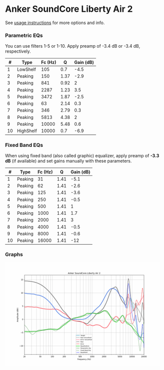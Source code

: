 # Anker SoundCore Liberty Air 2
See [usage instructions](https://github.com/jaakkopasanen/AutoEq#usage) for more options and info.

### Parametric EQs
You can use filters 1-5 or 1-10. Apply preamp of -3.4 dB or -3.4 dB, respectively.

|   # | Type      |   Fc (Hz) |    Q |   Gain (dB) |
|-----|-----------|-----------|------|-------------|
|   1 | LowShelf  |       105 | 0.7  |        -4.5 |
|   2 | Peaking   |       150 | 1.37 |        -2.9 |
|   3 | Peaking   |       841 | 0.92 |         2   |
|   4 | Peaking   |      2287 | 1.23 |         3.5 |
|   5 | Peaking   |      3472 | 1.87 |        -2.5 |
|   6 | Peaking   |        63 | 2.14 |         0.3 |
|   7 | Peaking   |       346 | 2.79 |         0.3 |
|   8 | Peaking   |      5813 | 4.38 |         2   |
|   9 | Peaking   |     10000 | 5.48 |         0.6 |
|  10 | HighShelf |     10000 | 0.7  |        -6.9 |

### Fixed Band EQs
When using fixed band (also called graphic) equalizer, apply preamp of **-3.3 dB** (if available) and set gains manually with these parameters.

|   # | Type    |   Fc (Hz) |    Q |   Gain (dB) |
|-----|---------|-----------|------|-------------|
|   1 | Peaking |        31 | 1.41 |        -5.1 |
|   2 | Peaking |        62 | 1.41 |        -2.6 |
|   3 | Peaking |       125 | 1.41 |        -3.6 |
|   4 | Peaking |       250 | 1.41 |        -0.5 |
|   5 | Peaking |       500 | 1.41 |         1   |
|   6 | Peaking |      1000 | 1.41 |         1.7 |
|   7 | Peaking |      2000 | 1.41 |         3   |
|   8 | Peaking |      4000 | 1.41 |        -0.5 |
|   9 | Peaking |      8000 | 1.41 |        -0.6 |
|  10 | Peaking |     16000 | 1.41 |       -12   |

### Graphs
![](./Anker%20SoundCore%20Liberty%20Air%202.png)
